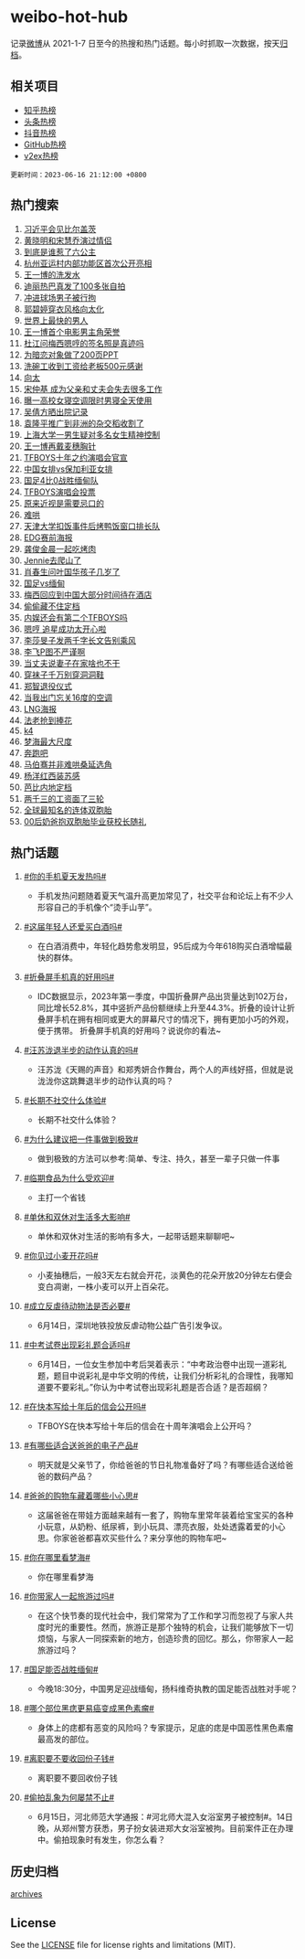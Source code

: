 # weibo-hot-hub

记录[微博](https://www.weibo.com)从 2021-1-7 日至今的热搜和热门话题。每小时抓取一次数据，按天[归档](archives)。

## 相关项目

- [知乎热榜](https://github.com/lonnyzhang423/zhihu-hot-hub)
- [头条热榜](https://github.com/lonnyzhang423/toutiao-hot-hub)
- [抖音热榜](https://github.com/lonnyzhang423/douyin-hot-hub)
- [GitHub热榜](https://github.com/lonnyzhang423/github-hot-hub)
- [v2ex热榜](https://github.com/lonnyzhang423/v2ex-hot-hub)


`更新时间：2023-06-16 21:12:00 +0800`

## 热门搜索

1. [习近平会见比尔盖茨](https://m.weibo.cn/search?containerid=100103type%3D1%26t%3D10%26q%3D%23%E4%B9%A0%E8%BF%91%E5%B9%B3%E4%BC%9A%E8%A7%81%E6%AF%94%E5%B0%94%E7%9B%96%E8%8C%A8%23&stream_entry_id=51&isnewpage=1&extparam=seat%3D1%26pos%3D0%26cate%3D10103%26dgr%3D0%26stream_entry_id%3D51%26c_type%3D51%26filter_type%3Drealtimehot%26display_time%3D1686921118%26pre_seqid%3D168692111881801209881&luicode=10000011&lfid=106003type%253D25%2526t%253D3%2526disable_hot%253D1%2526filter_type%253Drealtimehot)
1. [黄晓明和宋慧乔演过情侣](https://m.weibo.cn/search?containerid=100103type%3D1%26t%3D10%26q%3D%23%E9%BB%84%E6%99%93%E6%98%8E%E5%92%8C%E5%AE%8B%E6%85%A7%E4%B9%94%E6%BC%94%E8%BF%87%E6%83%85%E4%BE%A3%23&stream_entry_id=31&isnewpage=1&extparam=seat%3D1%26pos%3D0%26realpos%3D1%26stream_entry_id%3D31%26c_type%3D31%26band_rank%3D1%26cate%3D5001%26q%3D%2523%25E9%25BB%2584%25E6%2599%2593%25E6%2598%258E%25E5%2592%258C%25E5%25AE%258B%25E6%2585%25A7%25E4%25B9%2594%25E6%25BC%2594%25E8%25BF%2587%25E6%2583%2585%25E4%25BE%25A3%2523%26flag%3D2%26dgr%3D0%26lcate%3D5001%26filter_type%3Drealtimehot%26display_time%3D1686921118%26pre_seqid%3D168692111881801209881&luicode=10000011&lfid=106003type%253D25%2526t%253D3%2526disable_hot%253D1%2526filter_type%253Drealtimehot)
1. [到底是谁惹了六公主](https://m.weibo.cn/search?containerid=100103type%3D1%26t%3D10%26q%3D%23%E5%88%B0%E5%BA%95%E6%98%AF%E8%B0%81%E6%83%B9%E4%BA%86%E5%85%AD%E5%85%AC%E4%B8%BB%23&stream_entry_id=31&isnewpage=1&extparam=seat%3D1%26pos%3D1%26realpos%3D2%26stream_entry_id%3D31%26c_type%3D31%26band_rank%3D2%26cate%3D5001%26q%3D%2523%25E5%2588%25B0%25E5%25BA%2595%25E6%2598%25AF%25E8%25B0%2581%25E6%2583%25B9%25E4%25BA%2586%25E5%2585%25AD%25E5%2585%25AC%25E4%25B8%25BB%2523%26flag%3D2%26dgr%3D0%26lcate%3D5001%26filter_type%3Drealtimehot%26display_time%3D1686921118%26pre_seqid%3D168692111881801209881&luicode=10000011&lfid=106003type%253D25%2526t%253D3%2526disable_hot%253D1%2526filter_type%253Drealtimehot)
1. [杭州亚运村内部功能区首次公开亮相](https://m.weibo.cn/search?containerid=100103type%3D1%26t%3D10%26q%3D%23%E6%9D%AD%E5%B7%9E%E4%BA%9A%E8%BF%90%E6%9D%91%E5%86%85%E9%83%A8%E5%8A%9F%E8%83%BD%E5%8C%BA%E9%A6%96%E6%AC%A1%E5%85%AC%E5%BC%80%E4%BA%AE%E7%9B%B8%23&stream_entry_id=31&isnewpage=1&extparam=seat%3D1%26pos%3D2%26realpos%3D3%26stream_entry_id%3D31%26c_type%3D31%26band_rank%3D3%26cate%3D5001%26q%3D%2523%25E6%259D%25AD%25E5%25B7%259E%25E4%25BA%259A%25E8%25BF%2590%25E6%259D%2591%25E5%2586%2585%25E9%2583%25A8%25E5%258A%259F%25E8%2583%25BD%25E5%258C%25BA%25E9%25A6%2596%25E6%25AC%25A1%25E5%2585%25AC%25E5%25BC%2580%25E4%25BA%25AE%25E7%259B%25B8%2523%26flag%3D0%26dgr%3D0%26lcate%3D5001%26filter_type%3Drealtimehot%26display_time%3D1686921118%26pre_seqid%3D168692111881801209881&luicode=10000011&lfid=106003type%253D25%2526t%253D3%2526disable_hot%253D1%2526filter_type%253Drealtimehot)
1. [王一博的洗发水](https://m.weibo.cn/search?containerid=100103type%3D1%26t%3D10%26q%3D%23%E7%8E%8B%E4%B8%80%E5%8D%9A%E7%9A%84%E6%B4%97%E5%8F%91%E6%B0%B4%23&stream_entry_id=31&isnewpage=1&extparam=seat%3D1%26pos%3D3%26stream_entry_id%3D31%26c_type%3D31%26band_rank%3D4%26lcate%3D5001%26cate%3D5001%26is_ad_pos%3D1%26topic_ad%3D1%26dgr%3D0%26q%3D%2523%25E7%258E%258B%25E4%25B8%2580%25E5%258D%259A%25E7%259A%2584%25E6%25B4%2597%25E5%258F%2591%25E6%25B0%25B4%2523%26adid%3D193241%26filter_type%3Drealtimehot%26display_time%3D1686921118%26pre_seqid%3D168692111881801209881&luicode=10000011&lfid=106003type%253D25%2526t%253D3%2526disable_hot%253D1%2526filter_type%253Drealtimehot)
1. [迪丽热巴真发了100多张自拍](https://m.weibo.cn/search?containerid=100103type%3D1%26t%3D10%26q%3D%23%E8%BF%AA%E4%B8%BD%E7%83%AD%E5%B7%B4%E7%9C%9F%E5%8F%91%E4%BA%86100%E5%A4%9A%E5%BC%A0%E8%87%AA%E6%8B%8D%23&stream_entry_id=31&isnewpage=1&extparam=seat%3D1%26pos%3D4%26realpos%3D4%26stream_entry_id%3D31%26c_type%3D31%26band_rank%3D4%26cate%3D5001%26q%3D%2523%25E8%25BF%25AA%25E4%25B8%25BD%25E7%2583%25AD%25E5%25B7%25B4%25E7%259C%259F%25E5%258F%2591%25E4%25BA%2586100%25E5%25A4%259A%25E5%25BC%25A0%25E8%2587%25AA%25E6%258B%258D%2523%26flag%3D1%26dgr%3D0%26lcate%3D5001%26filter_type%3Drealtimehot%26display_time%3D1686921118%26pre_seqid%3D168692111881801209881&luicode=10000011&lfid=106003type%253D25%2526t%253D3%2526disable_hot%253D1%2526filter_type%253Drealtimehot)
1. [冲进球场男子被行拘](https://m.weibo.cn/search?containerid=100103type%3D1%26t%3D10%26q%3D%23%E5%86%B2%E8%BF%9B%E7%90%83%E5%9C%BA%E7%94%B7%E5%AD%90%E8%A2%AB%E8%A1%8C%E6%8B%98%23&stream_entry_id=31&isnewpage=1&extparam=seat%3D1%26pos%3D5%26realpos%3D5%26stream_entry_id%3D31%26c_type%3D31%26band_rank%3D5%26cate%3D5001%26q%3D%2523%25E5%2586%25B2%25E8%25BF%259B%25E7%2590%2583%25E5%259C%25BA%25E7%2594%25B7%25E5%25AD%2590%25E8%25A2%25AB%25E8%25A1%258C%25E6%258B%2598%2523%26flag%3D16%26dgr%3D0%26lcate%3D5001%26filter_type%3Drealtimehot%26display_time%3D1686921118%26pre_seqid%3D168692111881801209881&luicode=10000011&lfid=106003type%253D25%2526t%253D3%2526disable_hot%253D1%2526filter_type%253Drealtimehot)
1. [郭碧婷穿衣风格向太化](https://m.weibo.cn/search?containerid=100103type%3D1%26t%3D10%26q%3D%23%E9%83%AD%E7%A2%A7%E5%A9%B7%E7%A9%BF%E8%A1%A3%E9%A3%8E%E6%A0%BC%E5%90%91%E5%A4%AA%E5%8C%96%23&stream_entry_id=31&isnewpage=1&extparam=seat%3D1%26pos%3D6%26realpos%3D6%26stream_entry_id%3D31%26c_type%3D31%26band_rank%3D6%26cate%3D5001%26q%3D%2523%25E9%2583%25AD%25E7%25A2%25A7%25E5%25A9%25B7%25E7%25A9%25BF%25E8%25A1%25A3%25E9%25A3%258E%25E6%25A0%25BC%25E5%2590%2591%25E5%25A4%25AA%25E5%258C%2596%2523%26flag%3D2%26dgr%3D0%26lcate%3D5001%26filter_type%3Drealtimehot%26display_time%3D1686921118%26pre_seqid%3D168692111881801209881&luicode=10000011&lfid=106003type%253D25%2526t%253D3%2526disable_hot%253D1%2526filter_type%253Drealtimehot)
1. [世界上最快的男人](https://m.weibo.cn/search?containerid=100103type%3D1%26t%3D10%26q%3D%23%E4%B8%96%E7%95%8C%E4%B8%8A%E6%9C%80%E5%BF%AB%E7%9A%84%E7%94%B7%E4%BA%BA%23&stream_entry_id=31&isnewpage=1&extparam=seat%3D1%26pos%3D7%26stream_entry_id%3D31%26c_type%3D31%26band_rank%3D7%26lcate%3D5001%26cate%3D5001%26is_ad_pos%3D1%26topic_ad%3D1%26dgr%3D0%26q%3D%2523%25E4%25B8%2596%25E7%2595%258C%25E4%25B8%258A%25E6%259C%2580%25E5%25BF%25AB%25E7%259A%2584%25E7%2594%25B7%25E4%25BA%25BA%2523%26adid%3D193036%26filter_type%3Drealtimehot%26display_time%3D1686921118%26pre_seqid%3D168692111881801209881&luicode=10000011&lfid=106003type%253D25%2526t%253D3%2526disable_hot%253D1%2526filter_type%253Drealtimehot)
1. [王一博首个电影男主角荣誉](https://m.weibo.cn/search?containerid=100103type%3D1%26t%3D10%26q%3D%23%E7%8E%8B%E4%B8%80%E5%8D%9A%E9%A6%96%E4%B8%AA%E7%94%B5%E5%BD%B1%E7%94%B7%E4%B8%BB%E8%A7%92%E8%8D%A3%E8%AA%89%23&stream_entry_id=31&isnewpage=1&extparam=seat%3D1%26pos%3D8%26realpos%3D7%26stream_entry_id%3D31%26c_type%3D31%26band_rank%3D7%26cate%3D5001%26q%3D%2523%25E7%258E%258B%25E4%25B8%2580%25E5%258D%259A%25E9%25A6%2596%25E4%25B8%25AA%25E7%2594%25B5%25E5%25BD%25B1%25E7%2594%25B7%25E4%25B8%25BB%25E8%25A7%2592%25E8%258D%25A3%25E8%25AA%2589%2523%26flag%3D1%26dgr%3D0%26lcate%3D5001%26filter_type%3Drealtimehot%26display_time%3D1686921118%26pre_seqid%3D168692111881801209881&luicode=10000011&lfid=106003type%253D25%2526t%253D3%2526disable_hot%253D1%2526filter_type%253Drealtimehot)
1. [杜江问梅西嗯哼的签名照是真迹吗](https://m.weibo.cn/search?containerid=100103type%3D1%26t%3D10%26q%3D%23%E6%9D%9C%E6%B1%9F%E9%97%AE%E6%A2%85%E8%A5%BF%E5%97%AF%E5%93%BC%E7%9A%84%E7%AD%BE%E5%90%8D%E7%85%A7%E6%98%AF%E7%9C%9F%E8%BF%B9%E5%90%97%23&stream_entry_id=31&isnewpage=1&extparam=seat%3D1%26pos%3D9%26realpos%3D8%26stream_entry_id%3D31%26c_type%3D31%26band_rank%3D8%26cate%3D5001%26q%3D%2523%25E6%259D%259C%25E6%25B1%259F%25E9%2597%25AE%25E6%25A2%2585%25E8%25A5%25BF%25E5%2597%25AF%25E5%2593%25BC%25E7%259A%2584%25E7%25AD%25BE%25E5%2590%258D%25E7%2585%25A7%25E6%2598%25AF%25E7%259C%259F%25E8%25BF%25B9%25E5%2590%2597%2523%26flag%3D0%26dgr%3D0%26lcate%3D5001%26filter_type%3Drealtimehot%26display_time%3D1686921118%26pre_seqid%3D168692111881801209881&luicode=10000011&lfid=106003type%253D25%2526t%253D3%2526disable_hot%253D1%2526filter_type%253Drealtimehot)
1. [为暗恋对象做了200页PPT](https://m.weibo.cn/search?containerid=100103type%3D1%26t%3D10%26q%3D%23%E4%B8%BA%E6%9A%97%E6%81%8B%E5%AF%B9%E8%B1%A1%E5%81%9A%E4%BA%86200%E9%A1%B5PPT%23&stream_entry_id=31&isnewpage=1&extparam=seat%3D1%26pos%3D10%26realpos%3D9%26stream_entry_id%3D31%26c_type%3D31%26band_rank%3D9%26cate%3D5001%26q%3D%2523%25E4%25B8%25BA%25E6%259A%2597%25E6%2581%258B%25E5%25AF%25B9%25E8%25B1%25A1%25E5%2581%259A%25E4%25BA%2586200%25E9%25A1%25B5PPT%2523%26flag%3D1%26dgr%3D0%26lcate%3D5001%26filter_type%3Drealtimehot%26display_time%3D1686921118%26pre_seqid%3D168692111881801209881&luicode=10000011&lfid=106003type%253D25%2526t%253D3%2526disable_hot%253D1%2526filter_type%253Drealtimehot)
1. [洗碗工收到工资给老板500元感谢](https://m.weibo.cn/search?containerid=100103type%3D1%26t%3D10%26q%3D%23%E6%B4%97%E7%A2%97%E5%B7%A5%E6%94%B6%E5%88%B0%E5%B7%A5%E8%B5%84%E7%BB%99%E8%80%81%E6%9D%BF500%E5%85%83%E6%84%9F%E8%B0%A2%23&stream_entry_id=31&isnewpage=1&extparam=seat%3D1%26pos%3D11%26realpos%3D10%26stream_entry_id%3D31%26c_type%3D31%26band_rank%3D10%26cate%3D5001%26q%3D%2523%25E6%25B4%2597%25E7%25A2%2597%25E5%25B7%25A5%25E6%2594%25B6%25E5%2588%25B0%25E5%25B7%25A5%25E8%25B5%2584%25E7%25BB%2599%25E8%2580%2581%25E6%259D%25BF500%25E5%2585%2583%25E6%2584%259F%25E8%25B0%25A2%2523%26flag%3D0%26dgr%3D0%26lcate%3D5001%26filter_type%3Drealtimehot%26display_time%3D1686921118%26pre_seqid%3D168692111881801209881&luicode=10000011&lfid=106003type%253D25%2526t%253D3%2526disable_hot%253D1%2526filter_type%253Drealtimehot)
1. [向太](https://m.weibo.cn/search?containerid=100103type%3D1%26t%3D10%26q%3D%E5%90%91%E5%A4%AA&stream_entry_id=31&isnewpage=1&extparam=seat%3D1%26pos%3D12%26realpos%3D11%26stream_entry_id%3D31%26c_type%3D31%26band_rank%3D11%26cate%3D5001%26q%3D%25E5%2590%2591%25E5%25A4%25AA%26flag%3D2%26dgr%3D0%26lcate%3D5001%26filter_type%3Drealtimehot%26display_time%3D1686921118%26pre_seqid%3D168692111881801209881&luicode=10000011&lfid=106003type%253D25%2526t%253D3%2526disable_hot%253D1%2526filter_type%253Drealtimehot)
1. [宋仲基 成为父亲和丈夫会失去很多工作](https://m.weibo.cn/search?containerid=100103type%3D1%26t%3D10%26q%3D%E5%AE%8B%E4%BB%B2%E5%9F%BA+%E6%88%90%E4%B8%BA%E7%88%B6%E4%BA%B2%E5%92%8C%E4%B8%88%E5%A4%AB%E4%BC%9A%E5%A4%B1%E5%8E%BB%E5%BE%88%E5%A4%9A%E5%B7%A5%E4%BD%9C&stream_entry_id=31&isnewpage=1&extparam=seat%3D1%26pos%3D13%26realpos%3D12%26stream_entry_id%3D31%26c_type%3D31%26band_rank%3D12%26cate%3D5001%26q%3D%25E5%25AE%258B%25E4%25BB%25B2%25E5%259F%25BA%2520%25E6%2588%2590%25E4%25B8%25BA%25E7%2588%25B6%25E4%25BA%25B2%25E5%2592%258C%25E4%25B8%2588%25E5%25A4%25AB%25E4%25BC%259A%25E5%25A4%25B1%25E5%258E%25BB%25E5%25BE%2588%25E5%25A4%259A%25E5%25B7%25A5%25E4%25BD%259C%26flag%3D1%26dgr%3D0%26lcate%3D5001%26filter_type%3Drealtimehot%26display_time%3D1686921118%26pre_seqid%3D168692111881801209881&luicode=10000011&lfid=106003type%253D25%2526t%253D3%2526disable_hot%253D1%2526filter_type%253Drealtimehot)
1. [曝一高校女寝空调限时男寝全天使用](https://m.weibo.cn/search?containerid=100103type%3D1%26t%3D10%26q%3D%23%E6%9B%9D%E4%B8%80%E9%AB%98%E6%A0%A1%E5%A5%B3%E5%AF%9D%E7%A9%BA%E8%B0%83%E9%99%90%E6%97%B6%E7%94%B7%E5%AF%9D%E5%85%A8%E5%A4%A9%E4%BD%BF%E7%94%A8%23&stream_entry_id=31&isnewpage=1&extparam=seat%3D1%26pos%3D14%26realpos%3D13%26stream_entry_id%3D31%26c_type%3D31%26band_rank%3D13%26cate%3D5001%26q%3D%2523%25E6%259B%259D%25E4%25B8%2580%25E9%25AB%2598%25E6%25A0%25A1%25E5%25A5%25B3%25E5%25AF%259D%25E7%25A9%25BA%25E8%25B0%2583%25E9%2599%2590%25E6%2597%25B6%25E7%2594%25B7%25E5%25AF%259D%25E5%2585%25A8%25E5%25A4%25A9%25E4%25BD%25BF%25E7%2594%25A8%2523%26flag%3D2%26dgr%3D0%26lcate%3D5001%26filter_type%3Drealtimehot%26display_time%3D1686921118%26pre_seqid%3D168692111881801209881&luicode=10000011&lfid=106003type%253D25%2526t%253D3%2526disable_hot%253D1%2526filter_type%253Drealtimehot)
1. [吴倩方晒出院记录](https://m.weibo.cn/search?containerid=100103type%3D1%26t%3D10%26q%3D%23%E5%90%B4%E5%80%A9%E6%96%B9%E6%99%92%E5%87%BA%E9%99%A2%E8%AE%B0%E5%BD%95%23&stream_entry_id=31&isnewpage=1&extparam=seat%3D1%26pos%3D15%26realpos%3D14%26stream_entry_id%3D31%26c_type%3D31%26band_rank%3D14%26cate%3D5001%26q%3D%2523%25E5%2590%25B4%25E5%2580%25A9%25E6%2596%25B9%25E6%2599%2592%25E5%2587%25BA%25E9%2599%25A2%25E8%25AE%25B0%25E5%25BD%2595%2523%26flag%3D2%26dgr%3D0%26lcate%3D5001%26filter_type%3Drealtimehot%26display_time%3D1686921118%26pre_seqid%3D168692111881801209881&luicode=10000011&lfid=106003type%253D25%2526t%253D3%2526disable_hot%253D1%2526filter_type%253Drealtimehot)
1. [袁隆平推广到非洲的杂交稻收割了](https://m.weibo.cn/search?containerid=100103type%3D1%26t%3D10%26q%3D%23%E8%A2%81%E9%9A%86%E5%B9%B3%E6%8E%A8%E5%B9%BF%E5%88%B0%E9%9D%9E%E6%B4%B2%E7%9A%84%E6%9D%82%E4%BA%A4%E7%A8%BB%E6%94%B6%E5%89%B2%E4%BA%86%23&stream_entry_id=31&isnewpage=1&extparam=seat%3D1%26pos%3D16%26realpos%3D15%26stream_entry_id%3D31%26c_type%3D31%26band_rank%3D15%26cate%3D5001%26adid%3D193563%26q%3D%2523%25E8%25A2%2581%25E9%259A%2586%25E5%25B9%25B3%25E6%258E%25A8%25E5%25B9%25BF%25E5%2588%25B0%25E9%259D%259E%25E6%25B4%25B2%25E7%259A%2584%25E6%259D%2582%25E4%25BA%25A4%25E7%25A8%25BB%25E6%2594%25B6%25E5%2589%25B2%25E4%25BA%2586%2523%26flag%3D0%26dgr%3D0%26lcate%3D5001%26filter_type%3Drealtimehot%26display_time%3D1686921118%26pre_seqid%3D168692111881801209881&luicode=10000011&lfid=106003type%253D25%2526t%253D3%2526disable_hot%253D1%2526filter_type%253Drealtimehot)
1. [上海大学一男生疑对多名女生精神控制](https://m.weibo.cn/search?containerid=100103type%3D1%26t%3D10%26q%3D%23%E4%B8%8A%E6%B5%B7%E5%A4%A7%E5%AD%A6%E4%B8%80%E7%94%B7%E7%94%9F%E7%96%91%E5%AF%B9%E5%A4%9A%E5%90%8D%E5%A5%B3%E7%94%9F%E7%B2%BE%E7%A5%9E%E6%8E%A7%E5%88%B6%23&stream_entry_id=31&isnewpage=1&extparam=seat%3D1%26pos%3D17%26realpos%3D16%26stream_entry_id%3D31%26c_type%3D31%26band_rank%3D16%26cate%3D5001%26q%3D%2523%25E4%25B8%258A%25E6%25B5%25B7%25E5%25A4%25A7%25E5%25AD%25A6%25E4%25B8%2580%25E7%2594%25B7%25E7%2594%259F%25E7%2596%2591%25E5%25AF%25B9%25E5%25A4%259A%25E5%2590%258D%25E5%25A5%25B3%25E7%2594%259F%25E7%25B2%25BE%25E7%25A5%259E%25E6%258E%25A7%25E5%2588%25B6%2523%26flag%3D2%26dgr%3D0%26lcate%3D5001%26filter_type%3Drealtimehot%26display_time%3D1686921118%26pre_seqid%3D168692111881801209881&luicode=10000011&lfid=106003type%253D25%2526t%253D3%2526disable_hot%253D1%2526filter_type%253Drealtimehot)
1. [王一博再戴麦穗胸针](https://m.weibo.cn/search?containerid=100103type%3D1%26t%3D10%26q%3D%23%E7%8E%8B%E4%B8%80%E5%8D%9A%E5%86%8D%E6%88%B4%E9%BA%A6%E7%A9%97%E8%83%B8%E9%92%88%23&stream_entry_id=31&isnewpage=1&extparam=seat%3D1%26pos%3D18%26realpos%3D17%26stream_entry_id%3D31%26c_type%3D31%26band_rank%3D17%26cate%3D5001%26q%3D%2523%25E7%258E%258B%25E4%25B8%2580%25E5%258D%259A%25E5%2586%258D%25E6%2588%25B4%25E9%25BA%25A6%25E7%25A9%2597%25E8%2583%25B8%25E9%2592%2588%2523%26flag%3D1%26dgr%3D0%26lcate%3D5001%26filter_type%3Drealtimehot%26display_time%3D1686921118%26pre_seqid%3D168692111881801209881&luicode=10000011&lfid=106003type%253D25%2526t%253D3%2526disable_hot%253D1%2526filter_type%253Drealtimehot)
1. [TFBOYS十年之约演唱会官宣](https://m.weibo.cn/search?containerid=100103type%3D1%26t%3D10%26q%3D%23TFBOYS%E5%8D%81%E5%B9%B4%E4%B9%8B%E7%BA%A6%E6%BC%94%E5%94%B1%E4%BC%9A%E5%AE%98%E5%AE%A3%23&stream_entry_id=31&isnewpage=1&extparam=seat%3D1%26pos%3D19%26realpos%3D18%26stream_entry_id%3D31%26c_type%3D31%26band_rank%3D18%26cate%3D5001%26q%3D%2523TFBOYS%25E5%258D%2581%25E5%25B9%25B4%25E4%25B9%258B%25E7%25BA%25A6%25E6%25BC%2594%25E5%2594%25B1%25E4%25BC%259A%25E5%25AE%2598%25E5%25AE%25A3%2523%26flag%3D2%26dgr%3D0%26lcate%3D5001%26filter_type%3Drealtimehot%26display_time%3D1686921118%26pre_seqid%3D168692111881801209881&luicode=10000011&lfid=106003type%253D25%2526t%253D3%2526disable_hot%253D1%2526filter_type%253Drealtimehot)
1. [中国女排vs保加利亚女排](https://m.weibo.cn/search?containerid=100103type%3D1%26t%3D10%26q%3D%23%E4%B8%AD%E5%9B%BD%E5%A5%B3%E6%8E%92vs%E4%BF%9D%E5%8A%A0%E5%88%A9%E4%BA%9A%E5%A5%B3%E6%8E%92%23&stream_entry_id=31&isnewpage=1&extparam=seat%3D1%26pos%3D20%26realpos%3D19%26stream_entry_id%3D31%26c_type%3D31%26band_rank%3D19%26cate%3D5001%26q%3D%2523%25E4%25B8%25AD%25E5%259B%25BD%25E5%25A5%25B3%25E6%258E%2592vs%25E4%25BF%259D%25E5%258A%25A0%25E5%2588%25A9%25E4%25BA%259A%25E5%25A5%25B3%25E6%258E%2592%2523%26flag%3D1%26dgr%3D0%26lcate%3D5001%26filter_type%3Drealtimehot%26display_time%3D1686921118%26pre_seqid%3D168692111881801209881&luicode=10000011&lfid=106003type%253D25%2526t%253D3%2526disable_hot%253D1%2526filter_type%253Drealtimehot)
1. [国足4比0战胜缅甸队](https://m.weibo.cn/search?containerid=100103type%3D1%26t%3D10%26q%3D%23%E5%9B%BD%E8%B6%B34%E6%AF%940%E6%88%98%E8%83%9C%E7%BC%85%E7%94%B8%E9%98%9F%23&stream_entry_id=31&isnewpage=1&extparam=seat%3D1%26pos%3D21%26realpos%3D20%26stream_entry_id%3D31%26c_type%3D31%26band_rank%3D20%26cate%3D5001%26q%3D%2523%25E5%259B%25BD%25E8%25B6%25B34%25E6%25AF%25940%25E6%2588%2598%25E8%2583%259C%25E7%25BC%2585%25E7%2594%25B8%25E9%2598%259F%2523%26flag%3D1%26dgr%3D0%26lcate%3D5001%26filter_type%3Drealtimehot%26display_time%3D1686921118%26pre_seqid%3D168692111881801209881&luicode=10000011&lfid=106003type%253D25%2526t%253D3%2526disable_hot%253D1%2526filter_type%253Drealtimehot)
1. [TFBOYS演唱会投票](https://m.weibo.cn/search?containerid=100103type%3D1%26t%3D10%26q%3D%23TFBOYS%E6%BC%94%E5%94%B1%E4%BC%9A%E6%8A%95%E7%A5%A8%23&stream_entry_id=31&isnewpage=1&extparam=seat%3D1%26pos%3D22%26realpos%3D21%26stream_entry_id%3D31%26c_type%3D31%26band_rank%3D21%26cate%3D5001%26q%3D%2523TFBOYS%25E6%25BC%2594%25E5%2594%25B1%25E4%25BC%259A%25E6%258A%2595%25E7%25A5%25A8%2523%26flag%3D1%26dgr%3D0%26lcate%3D5001%26filter_type%3Drealtimehot%26display_time%3D1686921118%26pre_seqid%3D168692111881801209881&luicode=10000011&lfid=106003type%253D25%2526t%253D3%2526disable_hot%253D1%2526filter_type%253Drealtimehot)
1. [原来近视是需要忌口的](https://m.weibo.cn/search?containerid=100103type%3D1%26t%3D10%26q%3D%23%E5%8E%9F%E6%9D%A5%E8%BF%91%E8%A7%86%E6%98%AF%E9%9C%80%E8%A6%81%E5%BF%8C%E5%8F%A3%E7%9A%84%23&stream_entry_id=31&isnewpage=1&extparam=seat%3D1%26pos%3D23%26realpos%3D22%26stream_entry_id%3D31%26c_type%3D31%26band_rank%3D22%26cate%3D5001%26q%3D%2523%25E5%258E%259F%25E6%259D%25A5%25E8%25BF%2591%25E8%25A7%2586%25E6%2598%25AF%25E9%259C%2580%25E8%25A6%2581%25E5%25BF%258C%25E5%258F%25A3%25E7%259A%2584%2523%26flag%3D1%26dgr%3D0%26lcate%3D5001%26filter_type%3Drealtimehot%26display_time%3D1686921118%26pre_seqid%3D168692111881801209881&luicode=10000011&lfid=106003type%253D25%2526t%253D3%2526disable_hot%253D1%2526filter_type%253Drealtimehot)
1. [难哄](https://m.weibo.cn/search?containerid=100103type%3D1%26t%3D10%26q%3D%E9%9A%BE%E5%93%84&stream_entry_id=31&isnewpage=1&extparam=seat%3D1%26pos%3D24%26realpos%3D23%26stream_entry_id%3D31%26c_type%3D31%26band_rank%3D23%26cate%3D5001%26q%3D%25E9%259A%25BE%25E5%2593%2584%26flag%3D1%26dgr%3D0%26lcate%3D5001%26filter_type%3Drealtimehot%26display_time%3D1686921118%26pre_seqid%3D168692111881801209881&luicode=10000011&lfid=106003type%253D25%2526t%253D3%2526disable_hot%253D1%2526filter_type%253Drealtimehot)
1. [天津大学扣饭事件后烤鸭饭窗口排长队](https://m.weibo.cn/search?containerid=100103type%3D1%26t%3D10%26q%3D%23%E5%A4%A9%E6%B4%A5%E5%A4%A7%E5%AD%A6%E6%89%A3%E9%A5%AD%E4%BA%8B%E4%BB%B6%E5%90%8E%E7%83%A4%E9%B8%AD%E9%A5%AD%E7%AA%97%E5%8F%A3%E6%8E%92%E9%95%BF%E9%98%9F%23&stream_entry_id=31&isnewpage=1&extparam=seat%3D1%26pos%3D25%26realpos%3D24%26stream_entry_id%3D31%26c_type%3D31%26band_rank%3D24%26cate%3D5001%26q%3D%2523%25E5%25A4%25A9%25E6%25B4%25A5%25E5%25A4%25A7%25E5%25AD%25A6%25E6%2589%25A3%25E9%25A5%25AD%25E4%25BA%258B%25E4%25BB%25B6%25E5%2590%258E%25E7%2583%25A4%25E9%25B8%25AD%25E9%25A5%25AD%25E7%25AA%2597%25E5%258F%25A3%25E6%258E%2592%25E9%2595%25BF%25E9%2598%259F%2523%26flag%3D2%26dgr%3D0%26lcate%3D5001%26filter_type%3Drealtimehot%26display_time%3D1686921118%26pre_seqid%3D168692111881801209881&luicode=10000011&lfid=106003type%253D25%2526t%253D3%2526disable_hot%253D1%2526filter_type%253Drealtimehot)
1. [EDG赛前海报](https://m.weibo.cn/search?containerid=100103type%3D1%26t%3D10%26q%3DEDG%E8%B5%9B%E5%89%8D%E6%B5%B7%E6%8A%A5&stream_entry_id=31&isnewpage=1&extparam=seat%3D1%26pos%3D26%26realpos%3D25%26stream_entry_id%3D31%26c_type%3D31%26band_rank%3D25%26cate%3D5001%26q%3DEDG%25E8%25B5%259B%25E5%2589%258D%25E6%25B5%25B7%25E6%258A%25A5%26flag%3D0%26dgr%3D0%26lcate%3D5001%26filter_type%3Drealtimehot%26display_time%3D1686921118%26pre_seqid%3D168692111881801209881&luicode=10000011&lfid=106003type%253D25%2526t%253D3%2526disable_hot%253D1%2526filter_type%253Drealtimehot)
1. [龚俊金晨一起吃烤肉](https://m.weibo.cn/search?containerid=100103type%3D1%26t%3D10%26q%3D%23%E9%BE%9A%E4%BF%8A%E9%87%91%E6%99%A8%E4%B8%80%E8%B5%B7%E5%90%83%E7%83%A4%E8%82%89%23&stream_entry_id=31&isnewpage=1&extparam=seat%3D1%26pos%3D27%26realpos%3D26%26stream_entry_id%3D31%26c_type%3D31%26band_rank%3D26%26cate%3D5001%26q%3D%2523%25E9%25BE%259A%25E4%25BF%258A%25E9%2587%2591%25E6%2599%25A8%25E4%25B8%2580%25E8%25B5%25B7%25E5%2590%2583%25E7%2583%25A4%25E8%2582%2589%2523%26flag%3D0%26dgr%3D0%26lcate%3D5001%26filter_type%3Drealtimehot%26display_time%3D1686921118%26pre_seqid%3D168692111881801209881&luicode=10000011&lfid=106003type%253D25%2526t%253D3%2526disable_hot%253D1%2526filter_type%253Drealtimehot)
1. [Jennie去爬山了](https://m.weibo.cn/search?containerid=100103type%3D1%26t%3D10%26q%3D%23Jennie%E5%8E%BB%E7%88%AC%E5%B1%B1%E4%BA%86%23&stream_entry_id=31&isnewpage=1&extparam=seat%3D1%26pos%3D28%26realpos%3D27%26stream_entry_id%3D31%26c_type%3D31%26band_rank%3D27%26cate%3D5001%26q%3D%2523Jennie%25E5%258E%25BB%25E7%2588%25AC%25E5%25B1%25B1%25E4%25BA%2586%2523%26flag%3D0%26dgr%3D0%26lcate%3D5001%26filter_type%3Drealtimehot%26display_time%3D1686921118%26pre_seqid%3D168692111881801209881&luicode=10000011&lfid=106003type%253D25%2526t%253D3%2526disable_hot%253D1%2526filter_type%253Drealtimehot)
1. [肖春生问叶国华孩子几岁了](https://m.weibo.cn/search?containerid=100103type%3D1%26t%3D10%26q%3D%23%E8%82%96%E6%98%A5%E7%94%9F%E9%97%AE%E5%8F%B6%E5%9B%BD%E5%8D%8E%E5%AD%A9%E5%AD%90%E5%87%A0%E5%B2%81%E4%BA%86%23&stream_entry_id=31&isnewpage=1&extparam=seat%3D1%26pos%3D29%26realpos%3D28%26stream_entry_id%3D31%26c_type%3D31%26band_rank%3D28%26cate%3D5001%26q%3D%2523%25E8%2582%2596%25E6%2598%25A5%25E7%2594%259F%25E9%2597%25AE%25E5%258F%25B6%25E5%259B%25BD%25E5%258D%258E%25E5%25AD%25A9%25E5%25AD%2590%25E5%2587%25A0%25E5%25B2%2581%25E4%25BA%2586%2523%26flag%3D1%26dgr%3D0%26lcate%3D5001%26filter_type%3Drealtimehot%26display_time%3D1686921118%26pre_seqid%3D168692111881801209881&luicode=10000011&lfid=106003type%253D25%2526t%253D3%2526disable_hot%253D1%2526filter_type%253Drealtimehot)
1. [国足vs缅甸](https://m.weibo.cn/search?containerid=100103type%3D1%26t%3D10%26q%3D%23%E5%9B%BD%E8%B6%B3vs%E7%BC%85%E7%94%B8%23&stream_entry_id=31&isnewpage=1&extparam=seat%3D1%26pos%3D30%26realpos%3D29%26stream_entry_id%3D31%26c_type%3D31%26band_rank%3D29%26cate%3D5001%26q%3D%2523%25E5%259B%25BD%25E8%25B6%25B3vs%25E7%25BC%2585%25E7%2594%25B8%2523%26flag%3D0%26dgr%3D0%26lcate%3D5001%26filter_type%3Drealtimehot%26display_time%3D1686921118%26pre_seqid%3D168692111881801209881&luicode=10000011&lfid=106003type%253D25%2526t%253D3%2526disable_hot%253D1%2526filter_type%253Drealtimehot)
1. [梅西回应到中国大部分时间待在酒店](https://m.weibo.cn/search?containerid=100103type%3D1%26t%3D10%26q%3D%23%E6%A2%85%E8%A5%BF%E5%9B%9E%E5%BA%94%E5%88%B0%E4%B8%AD%E5%9B%BD%E5%A4%A7%E9%83%A8%E5%88%86%E6%97%B6%E9%97%B4%E5%BE%85%E5%9C%A8%E9%85%92%E5%BA%97%23&stream_entry_id=31&isnewpage=1&extparam=seat%3D1%26pos%3D31%26realpos%3D30%26stream_entry_id%3D31%26c_type%3D31%26band_rank%3D30%26cate%3D5001%26q%3D%2523%25E6%25A2%2585%25E8%25A5%25BF%25E5%259B%259E%25E5%25BA%2594%25E5%2588%25B0%25E4%25B8%25AD%25E5%259B%25BD%25E5%25A4%25A7%25E9%2583%25A8%25E5%2588%2586%25E6%2597%25B6%25E9%2597%25B4%25E5%25BE%2585%25E5%259C%25A8%25E9%2585%2592%25E5%25BA%2597%2523%26flag%3D0%26dgr%3D0%26lcate%3D5001%26filter_type%3Drealtimehot%26display_time%3D1686921118%26pre_seqid%3D168692111881801209881&luicode=10000011&lfid=106003type%253D25%2526t%253D3%2526disable_hot%253D1%2526filter_type%253Drealtimehot)
1. [偷偷藏不住定档](https://m.weibo.cn/search?containerid=100103type%3D1%26t%3D10%26q%3D%E5%81%B7%E5%81%B7%E8%97%8F%E4%B8%8D%E4%BD%8F%E5%AE%9A%E6%A1%A3&stream_entry_id=31&isnewpage=1&extparam=seat%3D1%26pos%3D32%26realpos%3D31%26stream_entry_id%3D31%26c_type%3D31%26band_rank%3D31%26cate%3D5001%26q%3D%25E5%2581%25B7%25E5%2581%25B7%25E8%2597%258F%25E4%25B8%258D%25E4%25BD%258F%25E5%25AE%259A%25E6%25A1%25A3%26flag%3D0%26dgr%3D0%26lcate%3D5001%26filter_type%3Drealtimehot%26display_time%3D1686921118%26pre_seqid%3D168692111881801209881&luicode=10000011&lfid=106003type%253D25%2526t%253D3%2526disable_hot%253D1%2526filter_type%253Drealtimehot)
1. [内娱还会有第二个TFBOYS吗](https://m.weibo.cn/search?containerid=100103type%3D1%26t%3D10%26q%3D%23%E5%86%85%E5%A8%B1%E8%BF%98%E4%BC%9A%E6%9C%89%E7%AC%AC%E4%BA%8C%E4%B8%AATFBOYS%E5%90%97%23&stream_entry_id=31&isnewpage=1&extparam=seat%3D1%26pos%3D33%26realpos%3D32%26stream_entry_id%3D31%26c_type%3D31%26band_rank%3D32%26cate%3D5001%26q%3D%2523%25E5%2586%2585%25E5%25A8%25B1%25E8%25BF%2598%25E4%25BC%259A%25E6%259C%2589%25E7%25AC%25AC%25E4%25BA%258C%25E4%25B8%25AATFBOYS%25E5%2590%2597%2523%26flag%3D1%26dgr%3D0%26lcate%3D5001%26filter_type%3Drealtimehot%26display_time%3D1686921118%26pre_seqid%3D168692111881801209881&luicode=10000011&lfid=106003type%253D25%2526t%253D3%2526disable_hot%253D1%2526filter_type%253Drealtimehot)
1. [嗯哼 追星成功太开心啦](https://m.weibo.cn/search?containerid=100103type%3D1%26t%3D10%26q%3D%E5%97%AF%E5%93%BC+%E8%BF%BD%E6%98%9F%E6%88%90%E5%8A%9F%E5%A4%AA%E5%BC%80%E5%BF%83%E5%95%A6&stream_entry_id=31&isnewpage=1&extparam=seat%3D1%26pos%3D34%26realpos%3D33%26stream_entry_id%3D31%26c_type%3D31%26band_rank%3D33%26cate%3D5001%26q%3D%25E5%2597%25AF%25E5%2593%25BC%2520%25E8%25BF%25BD%25E6%2598%259F%25E6%2588%2590%25E5%258A%259F%25E5%25A4%25AA%25E5%25BC%2580%25E5%25BF%2583%25E5%2595%25A6%26flag%3D0%26dgr%3D0%26lcate%3D5001%26filter_type%3Drealtimehot%26display_time%3D1686921118%26pre_seqid%3D168692111881801209881&luicode=10000011&lfid=106003type%253D25%2526t%253D3%2526disable_hot%253D1%2526filter_type%253Drealtimehot)
1. [李莎旻子发两千字长文告别乘风](https://m.weibo.cn/search?containerid=100103type%3D1%26t%3D10%26q%3D%23%E6%9D%8E%E8%8E%8E%E6%97%BB%E5%AD%90%E5%8F%91%E4%B8%A4%E5%8D%83%E5%AD%97%E9%95%BF%E6%96%87%E5%91%8A%E5%88%AB%E4%B9%98%E9%A3%8E%23&stream_entry_id=31&isnewpage=1&extparam=seat%3D1%26pos%3D35%26realpos%3D34%26stream_entry_id%3D31%26c_type%3D31%26band_rank%3D34%26cate%3D5001%26q%3D%2523%25E6%259D%258E%25E8%258E%258E%25E6%2597%25BB%25E5%25AD%2590%25E5%258F%2591%25E4%25B8%25A4%25E5%258D%2583%25E5%25AD%2597%25E9%2595%25BF%25E6%2596%2587%25E5%2591%258A%25E5%2588%25AB%25E4%25B9%2598%25E9%25A3%258E%2523%26flag%3D0%26dgr%3D0%26lcate%3D5001%26filter_type%3Drealtimehot%26display_time%3D1686921118%26pre_seqid%3D168692111881801209881&luicode=10000011&lfid=106003type%253D25%2526t%253D3%2526disable_hot%253D1%2526filter_type%253Drealtimehot)
1. [李飞P图不严谨啊](https://m.weibo.cn/search?containerid=100103type%3D1%26t%3D10%26q%3D%23%E6%9D%8E%E9%A3%9EP%E5%9B%BE%E4%B8%8D%E4%B8%A5%E8%B0%A8%E5%95%8A%23&stream_entry_id=31&isnewpage=1&extparam=seat%3D1%26pos%3D36%26realpos%3D35%26stream_entry_id%3D31%26c_type%3D31%26band_rank%3D35%26cate%3D5001%26q%3D%2523%25E6%259D%258E%25E9%25A3%259EP%25E5%259B%25BE%25E4%25B8%258D%25E4%25B8%25A5%25E8%25B0%25A8%25E5%2595%258A%2523%26flag%3D0%26dgr%3D0%26lcate%3D5001%26filter_type%3Drealtimehot%26display_time%3D1686921118%26pre_seqid%3D168692111881801209881&luicode=10000011&lfid=106003type%253D25%2526t%253D3%2526disable_hot%253D1%2526filter_type%253Drealtimehot)
1. [当丈夫说妻子在家啥也不干](https://m.weibo.cn/search?containerid=100103type%3D1%26t%3D10%26q%3D%E5%BD%93%E4%B8%88%E5%A4%AB%E8%AF%B4%E5%A6%BB%E5%AD%90%E5%9C%A8%E5%AE%B6%E5%95%A5%E4%B9%9F%E4%B8%8D%E5%B9%B2&stream_entry_id=31&isnewpage=1&extparam=seat%3D1%26pos%3D37%26realpos%3D36%26stream_entry_id%3D31%26c_type%3D31%26band_rank%3D36%26cate%3D5001%26q%3D%25E5%25BD%2593%25E4%25B8%2588%25E5%25A4%25AB%25E8%25AF%25B4%25E5%25A6%25BB%25E5%25AD%2590%25E5%259C%25A8%25E5%25AE%25B6%25E5%2595%25A5%25E4%25B9%259F%25E4%25B8%258D%25E5%25B9%25B2%26flag%3D1%26dgr%3D0%26lcate%3D5001%26filter_type%3Drealtimehot%26display_time%3D1686921118%26pre_seqid%3D168692111881801209881&luicode=10000011&lfid=106003type%253D25%2526t%253D3%2526disable_hot%253D1%2526filter_type%253Drealtimehot)
1. [穿袜子千万别穿洞洞鞋](https://m.weibo.cn/search?containerid=100103type%3D1%26t%3D10%26q%3D%23%E7%A9%BF%E8%A2%9C%E5%AD%90%E5%8D%83%E4%B8%87%E5%88%AB%E7%A9%BF%E6%B4%9E%E6%B4%9E%E9%9E%8B%23&stream_entry_id=31&isnewpage=1&extparam=seat%3D1%26pos%3D38%26realpos%3D37%26stream_entry_id%3D31%26c_type%3D31%26band_rank%3D37%26cate%3D5001%26q%3D%2523%25E7%25A9%25BF%25E8%25A2%259C%25E5%25AD%2590%25E5%258D%2583%25E4%25B8%2587%25E5%2588%25AB%25E7%25A9%25BF%25E6%25B4%259E%25E6%25B4%259E%25E9%259E%258B%2523%26flag%3D0%26dgr%3D0%26lcate%3D5001%26filter_type%3Drealtimehot%26display_time%3D1686921118%26pre_seqid%3D168692111881801209881&luicode=10000011&lfid=106003type%253D25%2526t%253D3%2526disable_hot%253D1%2526filter_type%253Drealtimehot)
1. [郑智退役仪式](https://m.weibo.cn/search?containerid=100103type%3D1%26t%3D10%26q%3D%23%E9%83%91%E6%99%BA%E9%80%80%E5%BD%B9%E4%BB%AA%E5%BC%8F%23&stream_entry_id=31&isnewpage=1&extparam=seat%3D1%26pos%3D39%26realpos%3D38%26stream_entry_id%3D31%26c_type%3D31%26band_rank%3D38%26cate%3D5001%26q%3D%2523%25E9%2583%2591%25E6%2599%25BA%25E9%2580%2580%25E5%25BD%25B9%25E4%25BB%25AA%25E5%25BC%258F%2523%26flag%3D1%26dgr%3D0%26lcate%3D5001%26filter_type%3Drealtimehot%26display_time%3D1686921118%26pre_seqid%3D168692111881801209881&luicode=10000011&lfid=106003type%253D25%2526t%253D3%2526disable_hot%253D1%2526filter_type%253Drealtimehot)
1. [当我出门忘关16度的空调](https://m.weibo.cn/search?containerid=100103type%3D1%26t%3D10%26q%3D%E5%BD%93%E6%88%91%E5%87%BA%E9%97%A8%E5%BF%98%E5%85%B316%E5%BA%A6%E7%9A%84%E7%A9%BA%E8%B0%83&stream_entry_id=31&isnewpage=1&extparam=seat%3D1%26pos%3D40%26realpos%3D39%26stream_entry_id%3D31%26c_type%3D31%26band_rank%3D39%26cate%3D5001%26q%3D%25E5%25BD%2593%25E6%2588%2591%25E5%2587%25BA%25E9%2597%25A8%25E5%25BF%2598%25E5%2585%25B316%25E5%25BA%25A6%25E7%259A%2584%25E7%25A9%25BA%25E8%25B0%2583%26flag%3D0%26dgr%3D0%26lcate%3D5001%26filter_type%3Drealtimehot%26display_time%3D1686921118%26pre_seqid%3D168692111881801209881&luicode=10000011&lfid=106003type%253D25%2526t%253D3%2526disable_hot%253D1%2526filter_type%253Drealtimehot)
1. [LNG海报](https://m.weibo.cn/search?containerid=100103type%3D1%26t%3D10%26q%3DLNG%E6%B5%B7%E6%8A%A5&stream_entry_id=31&isnewpage=1&extparam=seat%3D1%26pos%3D41%26realpos%3D40%26stream_entry_id%3D31%26c_type%3D31%26band_rank%3D40%26cate%3D5001%26q%3DLNG%25E6%25B5%25B7%25E6%258A%25A5%26flag%3D0%26dgr%3D0%26lcate%3D5001%26filter_type%3Drealtimehot%26display_time%3D1686921118%26pre_seqid%3D168692111881801209881&luicode=10000011&lfid=106003type%253D25%2526t%253D3%2526disable_hot%253D1%2526filter_type%253Drealtimehot)
1. [法老抢到捧花](https://m.weibo.cn/search?containerid=100103type%3D1%26t%3D10%26q%3D%E6%B3%95%E8%80%81%E6%8A%A2%E5%88%B0%E6%8D%A7%E8%8A%B1&stream_entry_id=31&isnewpage=1&extparam=seat%3D1%26pos%3D42%26realpos%3D41%26stream_entry_id%3D31%26c_type%3D31%26band_rank%3D41%26cate%3D5001%26q%3D%25E6%25B3%2595%25E8%2580%2581%25E6%258A%25A2%25E5%2588%25B0%25E6%258D%25A7%25E8%258A%25B1%26flag%3D0%26dgr%3D0%26lcate%3D5001%26filter_type%3Drealtimehot%26display_time%3D1686921118%26pre_seqid%3D168692111881801209881&luicode=10000011&lfid=106003type%253D25%2526t%253D3%2526disable_hot%253D1%2526filter_type%253Drealtimehot)
1. [k4](https://m.weibo.cn/search?containerid=100103type%3D1%26t%3D10%26q%3Dk4&stream_entry_id=31&isnewpage=1&extparam=seat%3D1%26pos%3D43%26realpos%3D42%26stream_entry_id%3D31%26c_type%3D31%26band_rank%3D42%26cate%3D5001%26q%3Dk4%26flag%3D1%26dgr%3D0%26lcate%3D5001%26filter_type%3Drealtimehot%26display_time%3D1686921118%26pre_seqid%3D168692111881801209881&luicode=10000011&lfid=106003type%253D25%2526t%253D3%2526disable_hot%253D1%2526filter_type%253Drealtimehot)
1. [梦海最大尺度](https://m.weibo.cn/search?containerid=100103type%3D1%26t%3D10%26q%3D%23%E6%A2%A6%E6%B5%B7%E6%9C%80%E5%A4%A7%E5%B0%BA%E5%BA%A6%23&stream_entry_id=31&isnewpage=1&extparam=seat%3D1%26pos%3D44%26realpos%3D43%26stream_entry_id%3D31%26c_type%3D31%26band_rank%3D43%26cate%3D5001%26q%3D%2523%25E6%25A2%25A6%25E6%25B5%25B7%25E6%259C%2580%25E5%25A4%25A7%25E5%25B0%25BA%25E5%25BA%25A6%2523%26flag%3D0%26dgr%3D0%26lcate%3D5001%26filter_type%3Drealtimehot%26display_time%3D1686921118%26pre_seqid%3D168692111881801209881&luicode=10000011&lfid=106003type%253D25%2526t%253D3%2526disable_hot%253D1%2526filter_type%253Drealtimehot)
1. [奔跑吧](https://m.weibo.cn/search?containerid=100103type%3D1%26t%3D10%26q%3D%E5%A5%94%E8%B7%91%E5%90%A7&stream_entry_id=31&isnewpage=1&extparam=seat%3D1%26pos%3D45%26realpos%3D44%26stream_entry_id%3D31%26c_type%3D31%26band_rank%3D44%26cate%3D5001%26q%3D%25E5%25A5%2594%25E8%25B7%2591%25E5%2590%25A7%26flag%3D1%26dgr%3D0%26lcate%3D5001%26filter_type%3Drealtimehot%26display_time%3D1686921118%26pre_seqid%3D168692111881801209881&luicode=10000011&lfid=106003type%253D25%2526t%253D3%2526disable_hot%253D1%2526filter_type%253Drealtimehot)
1. [马伯骞并非难哄桑延选角](https://m.weibo.cn/search?containerid=100103type%3D1%26t%3D10%26q%3D%23%E9%A9%AC%E4%BC%AF%E9%AA%9E%E5%B9%B6%E9%9D%9E%E9%9A%BE%E5%93%84%E6%A1%91%E5%BB%B6%E9%80%89%E8%A7%92%23&stream_entry_id=31&isnewpage=1&extparam=seat%3D1%26pos%3D46%26realpos%3D45%26stream_entry_id%3D31%26c_type%3D31%26band_rank%3D45%26cate%3D5001%26q%3D%2523%25E9%25A9%25AC%25E4%25BC%25AF%25E9%25AA%259E%25E5%25B9%25B6%25E9%259D%259E%25E9%259A%25BE%25E5%2593%2584%25E6%25A1%2591%25E5%25BB%25B6%25E9%2580%2589%25E8%25A7%2592%2523%26flag%3D1%26dgr%3D0%26lcate%3D5001%26filter_type%3Drealtimehot%26display_time%3D1686921118%26pre_seqid%3D168692111881801209881&luicode=10000011&lfid=106003type%253D25%2526t%253D3%2526disable_hot%253D1%2526filter_type%253Drealtimehot)
1. [杨洋红西装苏感](https://m.weibo.cn/search?containerid=100103type%3D1%26t%3D10%26q%3D%23%E6%9D%A8%E6%B4%8B%E7%BA%A2%E8%A5%BF%E8%A3%85%E8%8B%8F%E6%84%9F%23&stream_entry_id=31&isnewpage=1&extparam=seat%3D1%26pos%3D47%26realpos%3D46%26stream_entry_id%3D31%26c_type%3D31%26band_rank%3D46%26cate%3D5001%26q%3D%2523%25E6%259D%25A8%25E6%25B4%258B%25E7%25BA%25A2%25E8%25A5%25BF%25E8%25A3%2585%25E8%258B%258F%25E6%2584%259F%2523%26flag%3D1%26dgr%3D0%26lcate%3D5001%26filter_type%3Drealtimehot%26display_time%3D1686921118%26pre_seqid%3D168692111881801209881&luicode=10000011&lfid=106003type%253D25%2526t%253D3%2526disable_hot%253D1%2526filter_type%253Drealtimehot)
1. [芭比内地定档](https://m.weibo.cn/search?containerid=100103type%3D1%26t%3D10%26q%3D%23%E8%8A%AD%E6%AF%94%E5%86%85%E5%9C%B0%E5%AE%9A%E6%A1%A3%23&stream_entry_id=31&isnewpage=1&extparam=seat%3D1%26pos%3D48%26realpos%3D47%26stream_entry_id%3D31%26c_type%3D31%26band_rank%3D47%26cate%3D5001%26q%3D%2523%25E8%258A%25AD%25E6%25AF%2594%25E5%2586%2585%25E5%259C%25B0%25E5%25AE%259A%25E6%25A1%25A3%2523%26flag%3D1%26dgr%3D0%26lcate%3D5001%26filter_type%3Drealtimehot%26display_time%3D1686921118%26pre_seqid%3D168692111881801209881&luicode=10000011&lfid=106003type%253D25%2526t%253D3%2526disable_hot%253D1%2526filter_type%253Drealtimehot)
1. [两千三的工资面了三轮](https://m.weibo.cn/search?containerid=100103type%3D1%26t%3D10%26q%3D%23%E4%B8%A4%E5%8D%83%E4%B8%89%E7%9A%84%E5%B7%A5%E8%B5%84%E9%9D%A2%E4%BA%86%E4%B8%89%E8%BD%AE%23&stream_entry_id=31&isnewpage=1&extparam=seat%3D1%26pos%3D49%26realpos%3D48%26stream_entry_id%3D31%26c_type%3D31%26band_rank%3D48%26cate%3D5001%26q%3D%2523%25E4%25B8%25A4%25E5%258D%2583%25E4%25B8%2589%25E7%259A%2584%25E5%25B7%25A5%25E8%25B5%2584%25E9%259D%25A2%25E4%25BA%2586%25E4%25B8%2589%25E8%25BD%25AE%2523%26flag%3D0%26dgr%3D0%26lcate%3D5001%26filter_type%3Drealtimehot%26display_time%3D1686921118%26pre_seqid%3D168692111881801209881&luicode=10000011&lfid=106003type%253D25%2526t%253D3%2526disable_hot%253D1%2526filter_type%253Drealtimehot)
1. [全球最知名的连体双胞胎](https://m.weibo.cn/search?containerid=100103type%3D1%26t%3D10%26q%3D%E5%85%A8%E7%90%83%E6%9C%80%E7%9F%A5%E5%90%8D%E7%9A%84%E8%BF%9E%E4%BD%93%E5%8F%8C%E8%83%9E%E8%83%8E&stream_entry_id=31&isnewpage=1&extparam=seat%3D1%26pos%3D50%26realpos%3D49%26stream_entry_id%3D31%26c_type%3D31%26band_rank%3D49%26cate%3D5001%26q%3D%25E5%2585%25A8%25E7%2590%2583%25E6%259C%2580%25E7%259F%25A5%25E5%2590%258D%25E7%259A%2584%25E8%25BF%259E%25E4%25BD%2593%25E5%258F%258C%25E8%2583%259E%25E8%2583%258E%26flag%3D0%26dgr%3D0%26lcate%3D5001%26filter_type%3Drealtimehot%26display_time%3D1686921118%26pre_seqid%3D168692111881801209881&luicode=10000011&lfid=106003type%253D25%2526t%253D3%2526disable_hot%253D1%2526filter_type%253Drealtimehot)
1. [00后奶爸抱双胞胎毕业获校长随礼](https://m.weibo.cn/search?containerid=100103type%3D1%26t%3D10%26q%3D%2300%E5%90%8E%E5%A5%B6%E7%88%B8%E6%8A%B1%E5%8F%8C%E8%83%9E%E8%83%8E%E6%AF%95%E4%B8%9A%E8%8E%B7%E6%A0%A1%E9%95%BF%E9%9A%8F%E7%A4%BC%23&stream_entry_id=31&isnewpage=1&extparam=seat%3D1%26pos%3D51%26realpos%3D50%26stream_entry_id%3D31%26c_type%3D31%26band_rank%3D50%26cate%3D5001%26q%3D%252300%25E5%2590%258E%25E5%25A5%25B6%25E7%2588%25B8%25E6%258A%25B1%25E5%258F%258C%25E8%2583%259E%25E8%2583%258E%25E6%25AF%2595%25E4%25B8%259A%25E8%258E%25B7%25E6%25A0%25A1%25E9%2595%25BF%25E9%259A%258F%25E7%25A4%25BC%2523%26flag%3D0%26dgr%3D0%26lcate%3D5001%26filter_type%3Drealtimehot%26display_time%3D1686921118%26pre_seqid%3D168692111881801209881&luicode=10000011&lfid=106003type%253D25%2526t%253D3%2526disable_hot%253D1%2526filter_type%253Drealtimehot)

## 热门话题

1. [#你的手机夏天发热吗#](https://m.weibo.cn/search?containerid=231522type%3D1%26t%3D10%26q%3D%23%E4%BD%A0%E7%9A%84%E6%89%8B%E6%9C%BA%E5%A4%8F%E5%A4%A9%E5%8F%91%E7%83%AD%E5%90%97%23&stream_entry_id=128&isnewpage=1&extparam=seat%3D1%26pos%3D1-0-0%26c_type%3D128%26dgr%3D0%26cate%3D5004%26lcate%3D5004%26unitid%3D1686817395884%26display_time%3D1686921120%26pre_seqid%3D168692112038701209882&luicode=10000011&lfid=231648_-_4)
    - 手机发热问题随着夏天气温升高更加常见了，社交平台和论坛上有不少人形容自己的手机像个“烫手山芋”。

1. [#这届年轻人还爱买白酒吗#](https://m.weibo.cn/search?containerid=231522type%3D1%26t%3D10%26q%3D%23%E8%BF%99%E5%B1%8A%E5%B9%B4%E8%BD%BB%E4%BA%BA%E8%BF%98%E7%88%B1%E4%B9%B0%E7%99%BD%E9%85%92%E5%90%97%23&stream_entry_id=128&isnewpage=1&extparam=seat%3D1%26pos%3D1-0-1%26c_type%3D128%26dgr%3D0%26cate%3D5004%26lcate%3D5004%26unitid%3D1686906280472%26display_time%3D1686921120%26pre_seqid%3D168692112038701209882&luicode=10000011&lfid=231648_-_4)
    - 在白酒消费中，年轻化趋势愈发明显，95后成为今年618购买白酒增幅最快的群体。

1. [#折叠屏手机真的好用吗#](https://m.weibo.cn/search?containerid=231522type%3D1%26t%3D10%26q%3D%23%E6%8A%98%E5%8F%A0%E5%B1%8F%E6%89%8B%E6%9C%BA%E7%9C%9F%E7%9A%84%E5%A5%BD%E7%94%A8%E5%90%97%23&stream_entry_id=128&isnewpage=1&extparam=seat%3D1%26pos%3D1-0-2%26c_type%3D128%26dgr%3D0%26cate%3D5004%26lcate%3D5004%26unitid%3D1686803003725%26display_time%3D1686921120%26pre_seqid%3D168692112038701209882&luicode=10000011&lfid=231648_-_4)
    - IDC数据显示，2023年第一季度，中国折叠屏产品出货量达到102万台，同比增长52.8%，其中竖折产品份额继续上升至44.3%。折叠的设计让折叠屏手机在拥有相同或更大的屏幕尺寸的情况下，拥有更加小巧的外观，便于携带。
折叠屏手机真的好用吗？说说你的看法~

1. [#汪苏泷退半步的动作认真的吗#](https://m.weibo.cn/search?containerid=231522type%3D1%26t%3D10%26q%3D%23%E6%B1%AA%E8%8B%8F%E6%B3%B7%E9%80%80%E5%8D%8A%E6%AD%A5%E7%9A%84%E5%8A%A8%E4%BD%9C%E8%AE%A4%E7%9C%9F%E7%9A%84%E5%90%97%23&stream_entry_id=128&isnewpage=1&extparam=seat%3D1%26pos%3D1-0-3%26c_type%3D128%26dgr%3D0%26cate%3D5004%26lcate%3D5004%26unitid%3D1686903881144%26display_time%3D1686921120%26pre_seqid%3D168692112038701209882&luicode=10000011&lfid=231648_-_4)
    - 汪苏泷《天赐的声音》和郑秀妍合作舞台，两个人的声线好搭，但就是说泷泷你这跳舞退半步的动作认真的吗？

1. [#长期不社交什么体验#](https://m.weibo.cn/search?containerid=231522type%3D1%26t%3D10%26q%3D%23%E9%95%BF%E6%9C%9F%E4%B8%8D%E7%A4%BE%E4%BA%A4%E4%BB%80%E4%B9%88%E4%BD%93%E9%AA%8C%23&stream_entry_id=128&isnewpage=1&extparam=seat%3D1%26pos%3D1-0-4%26c_type%3D128%26dgr%3D0%26cate%3D5004%26lcate%3D5004%26unitid%3D1686912520948%26display_time%3D1686921120%26pre_seqid%3D168692112038701209882&luicode=10000011&lfid=231648_-_4)
    - 长期不社交什么体验？

1. [#为什么建议把一件事做到极致#](https://m.weibo.cn/search?containerid=231522type%3D1%26t%3D10%26q%3D%23%E4%B8%BA%E4%BB%80%E4%B9%88%E5%BB%BA%E8%AE%AE%E6%8A%8A%E4%B8%80%E4%BB%B6%E4%BA%8B%E5%81%9A%E5%88%B0%E6%9E%81%E8%87%B4%23&stream_entry_id=128&isnewpage=1&extparam=seat%3D1%26pos%3D1-0-5%26c_type%3D128%26dgr%3D0%26cate%3D5004%26lcate%3D5004%26unitid%3D1686796052291%26display_time%3D1686921120%26pre_seqid%3D168692112038701209882&luicode=10000011&lfid=231648_-_4)
    - 做到极致的方法可以参考:简单、专注、持久，甚至一辈子只做一件事

1. [#临期食品为什么受欢迎#](https://m.weibo.cn/search?containerid=231522type%3D1%26t%3D10%26q%3D%23%E4%B8%B4%E6%9C%9F%E9%A3%9F%E5%93%81%E4%B8%BA%E4%BB%80%E4%B9%88%E5%8F%97%E6%AC%A2%E8%BF%8E%23&stream_entry_id=128&isnewpage=1&extparam=seat%3D1%26pos%3D1-0-6%26c_type%3D128%26dgr%3D0%26cate%3D5004%26lcate%3D5004%26unitid%3D1686917305226%26display_time%3D1686921120%26pre_seqid%3D168692112038701209882&luicode=10000011&lfid=231648_-_4)
    - 主打一个省钱

1. [#单休和双休对生活多大影响#](https://m.weibo.cn/search?containerid=231522type%3D1%26t%3D10%26q%3D%23%E5%8D%95%E4%BC%91%E5%92%8C%E5%8F%8C%E4%BC%91%E5%AF%B9%E7%94%9F%E6%B4%BB%E5%A4%9A%E5%A4%A7%E5%BD%B1%E5%93%8D%23&stream_entry_id=128&isnewpage=1&extparam=seat%3D1%26pos%3D1-0-7%26c_type%3D128%26dgr%3D0%26cate%3D5004%26lcate%3D5004%26unitid%3D1686915030992%26display_time%3D1686921120%26pre_seqid%3D168692112038701209882&luicode=10000011&lfid=231648_-_4)
    - 单休和双休对生活的影响有多大，一起带话题来聊聊吧~

1. [#你见过小麦开花吗#](https://m.weibo.cn/search?containerid=231522type%3D1%26t%3D10%26q%3D%23%E4%BD%A0%E8%A7%81%E8%BF%87%E5%B0%8F%E9%BA%A6%E5%BC%80%E8%8A%B1%E5%90%97%23&stream_entry_id=128&isnewpage=1&extparam=seat%3D1%26pos%3D1-0-8%26c_type%3D128%26dgr%3D0%26cate%3D5004%26lcate%3D5004%26unitid%3D1686902654022%26display_time%3D1686921120%26pre_seqid%3D168692112038701209882&luicode=10000011&lfid=231648_-_4)
    - 小麦抽穗后，一般3天左右就会开花，淡黄色的花朵开放20分钟左右便会变白凋谢，一株小麦可以开上百朵花。

1. [#成立反虐待动物法是否必要#](https://m.weibo.cn/search?containerid=231522type%3D1%26t%3D10%26q%3D%23%E6%88%90%E7%AB%8B%E5%8F%8D%E8%99%90%E5%BE%85%E5%8A%A8%E7%89%A9%E6%B3%95%E6%98%AF%E5%90%A6%E5%BF%85%E8%A6%81%23&stream_entry_id=128&isnewpage=1&extparam=seat%3D1%26pos%3D1-0-9%26c_type%3D128%26dgr%3D0%26cate%3D5004%26lcate%3D5004%26unitid%3D1686834822022%26display_time%3D1686921120%26pre_seqid%3D168692112038701209882&luicode=10000011&lfid=231648_-_4)
    - 6月14日，深圳地铁投放反虐动物公益广告引发争议。

1. [#中考试卷出现彩礼题合适吗#](https://m.weibo.cn/search?containerid=231522type%3D1%26t%3D10%26q%3D%23%E4%B8%AD%E8%80%83%E8%AF%95%E5%8D%B7%E5%87%BA%E7%8E%B0%E5%BD%A9%E7%A4%BC%E9%A2%98%E5%90%88%E9%80%82%E5%90%97%23&stream_entry_id=128&isnewpage=1&extparam=seat%3D1%26pos%3D1-0-10%26c_type%3D128%26dgr%3D0%26cate%3D5004%26lcate%3D5004%26unitid%3D1686908635851%26display_time%3D1686921120%26pre_seqid%3D168692112038701209882&luicode=10000011&lfid=231648_-_4)
    - 6月14日，一位女生参加中考后哭着表示：“中考政治卷中出现一道彩礼题，题目中说彩礼是中华文明的传统，让我们分析彩礼的合理性，我哪知道要不要彩礼。”你认为中考试卷出现彩礼题是否合适？是否超纲？

1. [#在快本写给十年后的信会公开吗#](https://m.weibo.cn/search?containerid=231522type%3D1%26t%3D10%26q%3D%23%E5%9C%A8%E5%BF%AB%E6%9C%AC%E5%86%99%E7%BB%99%E5%8D%81%E5%B9%B4%E5%90%8E%E7%9A%84%E4%BF%A1%E4%BC%9A%E5%85%AC%E5%BC%80%E5%90%97%23&stream_entry_id=128&isnewpage=1&extparam=seat%3D1%26pos%3D1-0-11%26c_type%3D128%26dgr%3D0%26cate%3D5004%26lcate%3D5004%26unitid%3D1686892151323%26display_time%3D1686921120%26pre_seqid%3D168692112038701209882&luicode=10000011&lfid=231648_-_4)
    - TFBOYS在快本写给十年后的信会在十周年演唱会上公开吗？

1. [#有哪些适合送爸爸的电子产品#](https://m.weibo.cn/search?containerid=231522type%3D1%26t%3D10%26q%3D%23%E6%9C%89%E5%93%AA%E4%BA%9B%E9%80%82%E5%90%88%E9%80%81%E7%88%B8%E7%88%B8%E7%9A%84%E7%94%B5%E5%AD%90%E4%BA%A7%E5%93%81%23&stream_entry_id=128&isnewpage=1&extparam=seat%3D1%26pos%3D1-0-12%26c_type%3D128%26dgr%3D0%26cate%3D5004%26lcate%3D5004%26unitid%3D1686899959845%26display_time%3D1686921120%26pre_seqid%3D168692112038701209882&luicode=10000011&lfid=231648_-_4)
    - 明天就是父亲节了，你给爸爸的节日礼物准备好了吗？有哪些适合送给爸爸的数码产品？

1. [#爸爸的购物车藏着哪些小心思#](https://m.weibo.cn/search?containerid=231522type%3D1%26t%3D10%26q%3D%23%E7%88%B8%E7%88%B8%E7%9A%84%E8%B4%AD%E7%89%A9%E8%BD%A6%E8%97%8F%E7%9D%80%E5%93%AA%E4%BA%9B%E5%B0%8F%E5%BF%83%E6%80%9D%23&stream_entry_id=128&isnewpage=1&extparam=seat%3D1%26pos%3D1-0-13%26c_type%3D128%26dgr%3D0%26cate%3D5004%26lcate%3D5004%26unitid%3D1686909233476%26display_time%3D1686921120%26pre_seqid%3D168692112038701209882&luicode=10000011&lfid=231648_-_4)
    - 这届爸爸在带娃方面越来越有一套了，购物车里常年装着给宝宝买的各种小玩意，从奶粉、纸尿裤，到小玩具、漂亮衣服，处处透露着爱的小心思。你家爸爸都喜欢买些什么？来分享他的购物车吧~

1. [#你在哪里看梦海#](https://m.weibo.cn/search?containerid=231522type%3D1%26t%3D10%26q%3D%23%E4%BD%A0%E5%9C%A8%E5%93%AA%E9%87%8C%E7%9C%8B%E6%A2%A6%E6%B5%B7%23&stream_entry_id=128&isnewpage=1&extparam=seat%3D1%26pos%3D1-0-14%26c_type%3D128%26dgr%3D0%26cate%3D5004%26lcate%3D5004%26unitid%3D1686881280269%26display_time%3D1686921120%26pre_seqid%3D168692112038701209882&luicode=10000011&lfid=231648_-_4)
    - 你在哪里看梦海

1. [#你带家人一起旅游过吗#](https://m.weibo.cn/search?containerid=231522type%3D1%26t%3D10%26q%3D%23%E4%BD%A0%E5%B8%A6%E5%AE%B6%E4%BA%BA%E4%B8%80%E8%B5%B7%E6%97%85%E6%B8%B8%E8%BF%87%E5%90%97%23&stream_entry_id=128&isnewpage=1&extparam=seat%3D1%26pos%3D1-0-15%26c_type%3D128%26dgr%3D0%26cate%3D5004%26lcate%3D5004%26unitid%3D1686911354233%26display_time%3D1686921120%26pre_seqid%3D168692112038701209882&luicode=10000011&lfid=231648_-_4)
    - 在这个快节奏的现代社会中，我们常常为了工作和学习而忽视了与家人共度时光的重要性。然而，旅游正是那个独特的机会，让我们能够放下一切烦恼，与家人一同探索新的地方，创造珍贵的回忆。那么，你带家人一起旅游过吗？

1. [#国足能否战胜缅甸#](https://m.weibo.cn/search?containerid=231522type%3D1%26t%3D10%26q%3D%23%E5%9B%BD%E8%B6%B3%E8%83%BD%E5%90%A6%E6%88%98%E8%83%9C%E7%BC%85%E7%94%B8%23&stream_entry_id=128&isnewpage=1&extparam=seat%3D1%26pos%3D1-0-16%26c_type%3D128%26dgr%3D0%26cate%3D5004%26lcate%3D5004%26unitid%3D1686914674684%26display_time%3D1686921120%26pre_seqid%3D168692112038701209882&luicode=10000011&lfid=231648_-_4)
    - 今晚18:30分，中国男足迎战缅甸，扬科维奇执教的国足能否战胜对手呢？

1. [#哪个部位黑痣更易癌变成黑色素瘤#](https://m.weibo.cn/search?containerid=231522type%3D1%26t%3D10%26q%3D%23%E5%93%AA%E4%B8%AA%E9%83%A8%E4%BD%8D%E9%BB%91%E7%97%A3%E6%9B%B4%E6%98%93%E7%99%8C%E5%8F%98%E6%88%90%E9%BB%91%E8%89%B2%E7%B4%A0%E7%98%A4%23&stream_entry_id=128&isnewpage=1&extparam=seat%3D1%26pos%3D1-0-17%26c_type%3D128%26dgr%3D0%26cate%3D5004%26lcate%3D5004%26unitid%3D1686884045734%26display_time%3D1686921120%26pre_seqid%3D168692112038701209882&luicode=10000011&lfid=231648_-_4)
    - 身体上的痣都有恶变的风险吗？专家提示，足底的痣是中国恶性黑色素瘤最高发的部位。

1. [#离职要不要收回份子钱#](https://m.weibo.cn/search?containerid=231522type%3D1%26t%3D10%26q%3D%23%E7%A6%BB%E8%81%8C%E8%A6%81%E4%B8%8D%E8%A6%81%E6%94%B6%E5%9B%9E%E4%BB%BD%E5%AD%90%E9%92%B1%23&stream_entry_id=128&isnewpage=1&extparam=seat%3D1%26pos%3D1-0-18%26c_type%3D128%26dgr%3D0%26cate%3D5004%26lcate%3D5004%26unitid%3D1686887887580%26display_time%3D1686921120%26pre_seqid%3D168692112038701209882&luicode=10000011&lfid=231648_-_4)
    - 离职要不要回收份子钱

1. [#偷拍乱象为何屡禁不止#](https://m.weibo.cn/search?containerid=231522type%3D1%26t%3D10%26q%3D%23%E5%81%B7%E6%8B%8D%E4%B9%B1%E8%B1%A1%E4%B8%BA%E4%BD%95%E5%B1%A1%E7%A6%81%E4%B8%8D%E6%AD%A2%23&stream_entry_id=128&isnewpage=1&extparam=seat%3D1%26pos%3D1-0-19%26c_type%3D128%26dgr%3D0%26cate%3D5004%26lcate%3D5004%26unitid%3D1686828523264%26display_time%3D1686921120%26pre_seqid%3D168692112038701209882&luicode=10000011&lfid=231648_-_4)
    - 6月15日，河北师范大学通报：#河北师大混入女浴室男子被控制#。14日晚，从郑州警方获悉，男子扮女装进郑大女浴室被拘。目前案件正在办理中。偷拍现象时有发生，你怎么看？


## 历史归档

[archives](archives)

## License

See the [LICENSE](LICENSE) file for license rights and limitations (MIT).
